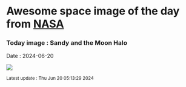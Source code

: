 
# Awesome space image of the day from [NASA](https://api.nasa.gov/)

### Today image : Sandy and the Moon Halo
Date : 2024-06-20

![](https://apod.nasa.gov/apod/image/2406/MoonHalo_pace.jpg)

<small>Latest update : Thu Jun 20 05:13:29 2024</small>
        